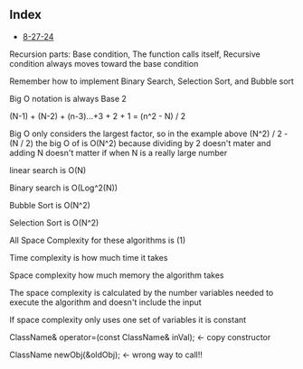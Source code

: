## Index
* [8-27-24](8-27-24.md)

Recursion parts: Base condition, The function calls itself, Recursive condition always moves toward the base condition

Remember how to implement Binary Search, Selection Sort, and Bubble sort

Big O notation is always Base 2

(N-1) + (N-2) + (n-3)...+3 + 2 + 1 = (n^2 - N) / 2

Big O only considers the largest factor, so in the example above (N^2) / 2 - (N / 2) the big O of is O(N^2) because dividing by 2 doesn't mater and adding N doesn't matter if when N is a really large number

linear search is O(N)

Binary search is O(Log^2(N))

Bubble Sort is O(N^2)

Selection Sort is O(N^2)

All Space Complexity for these algorithms is (1)

Time complexity is how much time it takes

Space complexity how much memory the algorithm takes

The space complexity is calculated by the number variables needed to execute the algorithm and doesn't include the input

If space complexity only uses one set of variables it is constant

ClassName& operator=(const ClassName& inVal); <- copy constructor

ClassName newObj(&oldObj); <- wrong way to call!!

